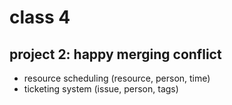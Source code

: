 # class 4

## project 2: happy merging conflict

* resource scheduling (resource, person, time)
* ticketing system (issue, person, tags)